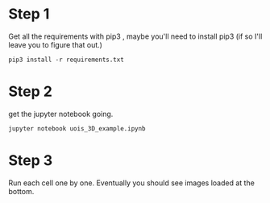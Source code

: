 
# Step 1
Get all the requirements with pip3 , maybe you'll need to install pip3 (if so I'll leave you to figure that out.)
```
pip3 install -r requirements.txt
```

# Step 2
get the jupyter notebook going.
```
jupyter notebook uois_3D_example.ipynb
```

# Step 3
Run each cell one by one.
Eventually you should see images loaded at the bottom. 
